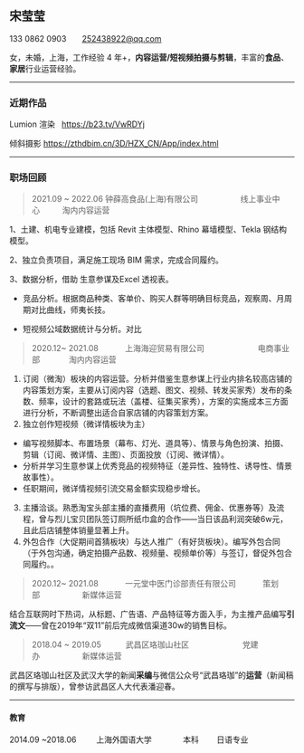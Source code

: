 ## 宋莹莹
133 0862 0903       [252438922@qq.com](mailto:252438922@qq.com)

女，未婚，上海，工作经验 4 年+，**内容运营/短视频拍摄与剪辑**，丰富的**食品**、**家居**行业运营经验。

---
### 近期作品

Lumion 渲染   https://b23.tv/VwRDYj

倾斜摄影 https://zthdbim.cn/3D/HZX_CN/App/index.html

---

### 职场回顾



> 2021.09 ~ 2022.06           钟薛高食品(上海)有限公司                   线上事业中心          淘内内容运营

1、土建、机电专业建模，包括 Revit 主体模型、Rhino 幕墙模型、Tekla 钢结构模型。

2、独立负责项目，满足施工现场 BIM 需求，完成合同履约。

3、数据分析，借助 生意参谋及Excel 透视表。

- 竞品分析。根据商品种类、客单价、购买人群等明确目标竞品，观察周、月周期对比曲线，师夷长技。
  
- 短视频公域数据统计与分析。对比
  

> 2020.12~ 2021.08            上海海迎贸易有限公司                        电商事业部             淘内内容运营

1. 订阅（微淘）板块的内容运营。分析并借鉴生意参谋上行业内排名较高店铺的内容策划方案，主要从订阅内容（选题、图文、视频、转发买家秀）发布的条数、频率，设计的套路或玩法（盖楼、征集买家秀），方案的实施成本三方面进行分析，不断调整出适合自家店铺的内容策划方案。
2. 独立创作短视频（微详情板块为主）
-	编写视频脚本、布置场景（幕布、灯光、道具等）、情景与角色扮演、拍摄、剪辑（订阅、微详情、主图）、页面投放（订阅、微详情）。
-	分析并学习生意参谋上优秀竞品的视频特征（差异性、独特性、诱导性、情景故事性）。
-	任职期间，微详情视频引流交易金额实现稳步增长。

3. 主播洽谈。熟悉淘宝头部主播的直播费用（坑位费、佣金、优惠券等）及流程，曾与烈儿宝贝团队签订厕所纸巾盒的合作——当日该品利润突破6w元，且此后店铺整体销量显著上升。
4. 外包合作（大促期间首猜板块）与达人推广（有好货板块）。编写外包合同（于外包沟通，确定拍摄产品数、视频量、视频单价等）与签订，督促外包合同履约。。




> 2020.12~ 2021.08            一元堂中医门诊部责任有限公司            策划部                   新媒体运营

结合互联网时下热词，从标题、广告语、产品特征等方面入手，为主推产品编写**引流文**——曾在2019年“双11”前后完成微信渠道30w的销售目标。

> 2018.04 ~ 2019.05           武昌区珞珈山社区                        党建办                   新媒体运营


武昌区珞珈山社区及武汉大学的新闻**采编**与微信公众号“武昌珞珈”的**运营**（新闻稿的撰写与排版），曾参访武昌区人大代表潘迎春。

---

#### 教育

2014.09 ~2018.06         上海外国语大学              本科        日语专业

<style lang="css">
    section {
        width: 600px;
    }
</style>
